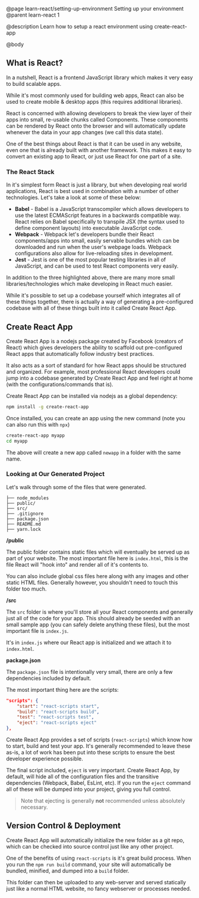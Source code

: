 @page learn-react/setting-up-environment Setting up your environment
@parent learn-react 1

@description Learn how to setup a react environment using create-react-app

@body

## What is React?

In a nutshell, React is a frontend JavaScript library which makes it very easy to build scalable apps.

While it's most commonly used for building web apps, React can also be used to create mobile & desktop apps (this requires additional libraries).

React is concerned with allowing developers to break the view layer of their apps into small, re-usable chunks called Components. These components can be rendered by React onto the browser and will automatically update whenever the data in your app changes (we call this data state).

One of the best things about React is that it can be used in any website, even one that is already built with another framework. This makes it easy to convert an existing app to React, or just use React for one part of a site.

### The React Stack

In it's simplest form React is just a library, but when developing real world applications, React is best used in combination with a number of other technologies. Let's take a look at some of these below:

- **Babel** - Babel is a JavaScript transcompiler which allows developers to use the latest ECMAScript features in a backwards compatible way. React relies on Babel specifically to transpile JSX (the syntax used to define component layouts) into executable JavaScript code.
- **Webpack** - Webpack let's developers bundle their React components/apps into small, easily servable bundles which can be downloaded and run when the user's webpage loads. Webpack configurations also allow for live-reloading sites in development.
- **Jest** - Jest is one of the most popular testing libraries in all of JavaScript, and can be used to test React components very easily. 

In addition to the three highlighted above, there are many more small libraries/technologies which make developing in React much easier.

While it's possible to set up a codebase yourself which integrates all of these things together, there is actually a way of generating a pre-configured codebase with all of these things built into it called Create React App.

## Create React App

Create React App is a nodejs package created by Facebook (creators of React) which gives developers the ability to scaffold out pre-configured React apps that automatically follow industry best practices.

It also acts as a sort of standard for how React apps should be structured and organized. For example, most professional React developers could jump into a codebase generated by Create React App and feel right at home (with the configurations/commands that is).

Create React App can be installed via nodejs as a global dependency:

```bash
npm install -g create-react-app
```

Once installed, you can create an app using the new command (note you can also run this with `npx`)

```bash
create-react-app myapp
cd myapp
```

The above will create a new app called `newapp` in a folder with the same name.

### Looking at Our Generated Project

Let's walk through some of the files that were generated.

```code
├── node_modules
├── public/
├── src/
├── .gitignore
├── package.json
├── README.md
├── yarn.lock
```

**/public**

The public folder contains static files which will eventually be served up as part of your website. The most important file here is `index.html`, this is the file React will "hook into" and render all of it's contents to.

You can also include global css files here along with any images and other static HTML files. Generally however, you shouldn't need to touch this folder too much.

**/src**

The `src` folder is where you'll store all your React components and generally just all of the code for your app. This should already be seeded with an small sample app (you can safely delete anything these files), but the most important file is `index.js`.

It's in `index.js` where our React app is initialized and we attach it to `index.html`.

**package.json**

The `package.json` file is intentionally very small, there are only a few dependencies included by default.

The most important thing here are the scripts:

```json
"scripts": {
    "start": "react-scripts start",
    "build": "react-scripts build",
    "test": "react-scripts test",
    "eject": "react-scripts eject"
},
```

Create React App provides a set of scripts (`react-scripts`) which know how to start, build and test your app. It's generally recommended to leave these as-is, a lot of work has been put into these scripts to ensure the best developer experience possible.

The final script included, `eject` is very important. Create React App, by default, will hide all of the configuration files and the transitive dependencies (Webpack, Babel, EsLint, etc). If you run the `eject` command all of these will be dumped into your project, giving you full control.

> Note that ejecting is generally **not** recommended unless absolutely necessary.

## Version Control & Deployment

Create React App will automatically initialize the new folder as a git repo, which can be checked into source control just like any other project.

One of the benefits of using `react-scripts` is it's great build process. When you run the `npm run build` command, your site will automatically be bundled, minified, and dumped into a `build` folder. 

This folder can then be uploaded to any web-server and served statically just like a normal HTML website, no fancy webserver or processes needed.
